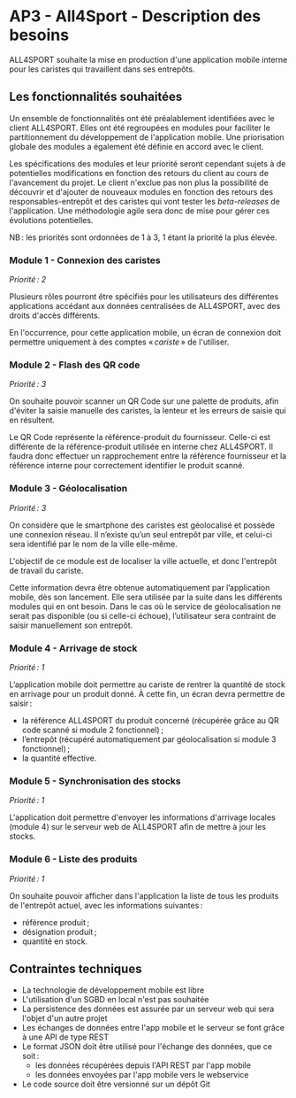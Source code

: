 # AP3 - All4Sport - Description des besoins

ALL4SPORT souhaite la mise en production d'une application mobile interne pour les caristes qui travaillent dans ses entrepôts.

## Les fonctionnalités souhaitées

Un ensemble de fonctionnalités ont été préalablement identifiées avec le client ALL4SPORT. Elles ont été regroupées en modules pour faciliter le partitionnement du développement de l'application mobile. Une priorisation globale des modules a également été définie en accord avec le client.

Les spécifications des modules et leur priorité seront cependant sujets à de potentielles modifications en fonction des retours du client au cours de l'avancement du projet. Le client n'exclue pas non plus la possibilité de découvrir et d'ajouter de nouveaux modules en fonction des retours des responsables-entrepôt et des caristes qui vont tester les _beta-releases_ de l'application. Une méthodologie agile sera donc de mise pour gérer ces évolutions potentielles.

NB : les priorités sont ordonnées de 1 à 3, 1 étant la priorité la plus élevée.

### Module 1 - Connexion des caristes

_Priorité : 2_

Plusieurs rôles pourront être spécifiés pour les utilisateurs des différentes applications accédant aux données centralisées de ALL4SPORT, avec des droits d'accès différents.

En l'occurrence, pour cette application mobile, un écran de connexion doit permettre uniquement à des comptes « *cariste* » de l'utiliser.

### Module 2 - Flash des QR code

_Priorité : 3_

On souhaite pouvoir scanner un QR Code sur une palette de produits, afin d'éviter la saisie manuelle des caristes, la lenteur et les erreurs de saisie qui en résultent.

Le QR Code représente la référence-produit du fournisseur. Celle-ci est différente de la référence-produit utilisée en interne chez ALL4SPORT. Il faudra donc effectuer un rapprochement entre la référence fournisseur et la référence interne pour correctement identifier le produit scanné.

### Module 3 - Géolocalisation

_Priorité : 3_

On considère que le smartphone des caristes est géolocalisé et possède une connexion réseau. Il n’existe qu’un seul entrepôt par ville, et celui-ci sera identifié par le nom de la ville elle-même.

L'objectif de ce module est de localiser la ville actuelle, et donc l'entrepôt de travail du cariste.

Cette information devra être obtenue automatiquement par l’application mobile, dès son lancement. Elle sera utilisée par la suite dans les différents modules qui en ont besoin. Dans le cas où le service de géolocalisation ne serait pas disponible (ou si celle-ci échoue), l’utilisateur sera contraint de saisir manuellement son entrepôt.

### Module 4 - Arrivage de stock

_Priorité : 1_

L’application mobile doit permettre au cariste de rentrer la quantité de stock en arrivage pour un produit donné. À cette fin, un écran devra permettre de saisir :

- la référence ALL4SPORT du produit concerné (récupérée grâce au QR code scanné si module 2 fonctionnel) ;
- l’entrepôt (récupéré automatiquement par géolocalisation si module 3 fonctionnel) ;
- la quantité effective.

### Module 5 - Synchronisation des stocks

_Priorité : 1_

L'application doit permettre d'envoyer les informations d'arrivage locales (module 4) sur le serveur web de ALL4SPORT afin de mettre à jour les stocks.

### Module 6 - Liste des produits

_Priorité : 1_

On souhaite pouvoir afficher dans l'application la liste de tous les produits de l'entrepôt actuel, avec les informations suivantes :

- référence produit ;
- désignation produit ;
- quantité en stock.

## Contraintes techniques

- La technologie de développement mobile est libre
- L'utilisation d'un SGBD en local n'est pas souhaitée
- La persistence des données est assurée par un serveur web qui sera l'objet d'un autre projet
- Les échanges de données entre l'app mobile et le serveur se font grâce à une API de type REST
- Le format JSON doit être utilisé pour l'échange des données, que ce soit :
  - les données récupérées depuis l'API REST par l'app mobile
  - les données envoyées par l'app mobile vers le webservice
- Le code source doit être versionné sur un dépôt Git
